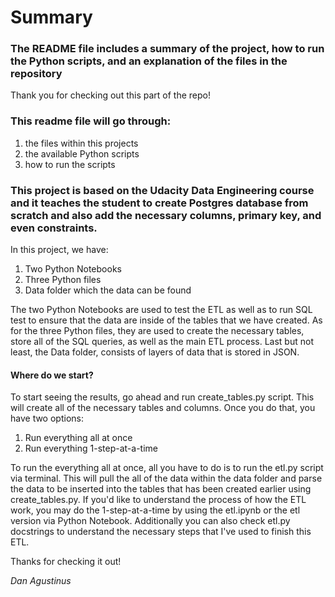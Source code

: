 # Summary

### The README file includes a summary of the project, how to run the Python scripts, and an explanation of the files in the repository

Thank you for checking out this part of the repo!

### This readme file will go through:
1. the files within this projects
2. the available Python scripts
3. how to run the scripts
    
### This project is based on the Udacity Data Engineering course and it teaches the student to create Postgres database from scratch and also add the necessary columns, primary key, and even constraints. 

In this project, we have:
1. Two Python Notebooks
2. Three Python files
3. Data folder which the data can be found
    
The two Python Notebooks are used to test the ETL as well as to run SQL test to ensure that the data are inside of the tables that we have created. As for the three Python files, they are used to create the necessary tables, store all of the SQL queries, as well as the main ETL process. Last but not least, the Data folder, consists of layers of data that is stored in JSON.

#### Where do we start?
To start seeing the results, go ahead and run create_tables.py script. This will create all of the necessary tables and columns. Once you do that, you have two options:
1. Run everything all at once
2. Run everything 1-step-at-a-time
    
To run the everything all at once, all you have to do is to run the etl.py script via terminal. This will pull the all of the data within the data folder and parse the data to be inserted into the tables that has been created earlier using create_tables.py. If you'd like to understand the process of how the ETL work, you may do the 1-step-at-a-time by using the etl.ipynb or the etl version via Python Notebook. Additionally you can also check etl.py docstrings to understand the necessary steps that I've used to finish this ETL.

Thanks for checking it out!

*Dan Agustinus*
